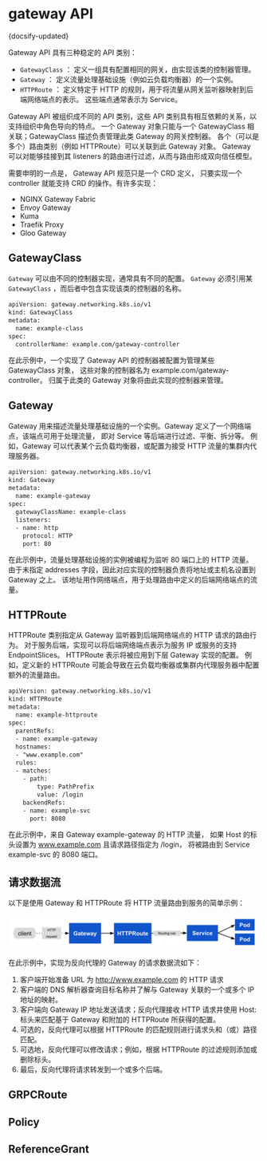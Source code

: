 # gateway API
{docsify-updated}

Gateway API 具有三种稳定的 API 类别：
+ `GatewayClass` ： 定义一组具有配置相同的网关，由实现该类的控制器管理。
+ `Gateway` ： 定义流量处理基础设施（例如云负载均衡器）的一个实例。
+ `HTTPRoute` ： 定义特定于 HTTP 的规则，用于将流量从网关监听器映射到后端网络端点的表示。 这些端点通常表示为 Service。

Gateway API 被组织成不同的 API 类别，这些 API 类别具有相互依赖的关系，以支持组织中角色导向的特点。 一个 Gateway 对象只能与一个 GatewayClass 相关联；GatewayClass 描述负责管理此类 Gateway 的网关控制器。 各个（可以是多个）路由类别（例如 HTTPRoute）可以关联到此 Gateway 对象。 Gateway 可以对能够挂接到其 listeners 的路由进行过滤，从而与路由形成双向信任模型。

需要申明的一点是， Gateway API 规范只是一个 CRD 定义， 只要实现一个 controller 就能支持 CRD 的操作。有许多实现：
+ NGINX Gateway Fabric
+ Envoy Gateway
+ Kuma 
+ Traefik Proxy 
+ Gloo Gateway

## GatewayClass
`Gateway` 可以由不同的控制器实现，通常具有不同的配置。 `Gateway` 必须引用某 `GatewayClass` ，而后者中包含实现该类的控制器的名称。
```
apiVersion: gateway.networking.k8s.io/v1
kind: GatewayClass
metadata:
  name: example-class
spec:
  controllerName: example.com/gateway-controller
```
在此示例中，一个实现了 Gateway API 的控制器被配置为管理某些 GatewayClass 对象， 这些对象的控制器名为 example.com/gateway-controller。 归属于此类的 Gateway 对象将由此实现的控制器来管理。

## Gateway
Gateway 用来描述流量处理基础设施的一个实例。Gateway 定义了一个网络端点，该端点可用于处理流量， 即对 Service 等后端进行过滤、平衡、拆分等。 例如，Gateway 可以代表某个云负载均衡器，或配置为接受 HTTP 流量的集群内代理服务器。

```
apiVersion: gateway.networking.k8s.io/v1
kind: Gateway
metadata:
  name: example-gateway
spec:
  gatewayClassName: example-class
  listeners:
  - name: http
    protocol: HTTP
    port: 80
```

在此示例中，流量处理基础设施的实例被编程为监听 80 端口上的 HTTP 流量。 由于未指定 addresses 字段，因此对应实现的控制器负责将地址或主机名设置到 Gateway 之上。 该地址用作网络端点，用于处理路由中定义的后端网络端点的流量。

## HTTPRoute
HTTPRoute 类别指定从 Gateway 监听器到后端网络端点的 HTTP 请求的路由行为。 对于服务后端，实现可以将后端网络端点表示为服务 IP 或服务的支持 EndpointSlices。 HTTPRoute 表示将被应用到下层 Gateway 实现的配置。 例如，定义新的 HTTPRoute 可能会导致在云负载均衡器或集群内代理服务器中配置额外的流量路由。

```
apiVersion: gateway.networking.k8s.io/v1
kind: HTTPRoute
metadata:
  name: example-httproute
spec:
  parentRefs:
  - name: example-gateway
  hostnames:
  - "www.example.com"
  rules:
  - matches:
    - path:
        type: PathPrefix
        value: /login
    backendRefs:
    - name: example-svc
      port: 8080
```

在此示例中，来自 Gateway example-gateway 的 HTTP 流量， 如果 Host 的标头设置为 www.example.com 且请求路径指定为 /login， 将被路由到 Service example-svc 的 8080 端口。

## 请求数据流 
以下是使用 Gateway 和 HTTPRoute 将 HTTP 流量路由到服务的简单示例：
<center><img src="pics/gateway-request-flow.svg" alt=""></center>

在此示例中，实现为反向代理的 Gateway 的请求数据流如下：

1. 客户端开始准备 URL 为 http://www.example.com 的 HTTP 请求
2. 客户端的 DNS 解析器查询目标名称并了解与 Gateway 关联的一个或多个 IP 地址的映射。
3. 客户端向 Gateway IP 地址发送请求；反向代理接收 HTTP 请求并使用 Host: 标头来匹配基于 Gateway 和附加的 HTTPRoute 所获得的配置。
4. 可选的，反向代理可以根据 HTTPRoute 的匹配规则进行请求头和（或）路径匹配。
5. 可选地，反向代理可以修改请求；例如，根据 HTTPRoute 的过滤规则添加或删除标头。
6. 最后，反向代理将请求转发到一个或多个后端。


## GRPCRoute

## Policy

## ReferenceGrant